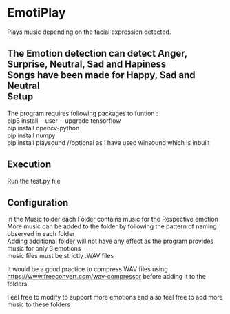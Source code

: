 # EmotiPlay
Plays music depending on the facial expression detected.<br/>

The Emotion detection can detect Anger, Surprise, Neutral, Sad and Hapiness<br/>
Songs have been made for Happy, Sad and Neutral<br/>
Setup
-----------
The program requires following packages to funtion :                                                                                                                               
pip3 install --user --upgrade tensorflow<br/>
pip install opencv-python<br/>
pip install numpy<br/>
pip install playsound     //optional as i have used winsound which is inbuilt<br/>

Execution
----------------
Run the test.py file

Configuration
--------------------
In the Music folder each Folder contains music for the Respective emotion<br/>
More music can be added to the folder by following the pattern of naming observed in each folder<br/>
Adding additional folder will not have any effect as the program provides music for only 3 emotions<br/>
music files must be strictly .WAV files<br/>

It would be a good practice to compress WAV files using https://www.freeconvert.com/wav-compressor before adding it to the folders. <br/>

Feel free to modify to support more emotions and also feel free to add more music to these folders <br/>
